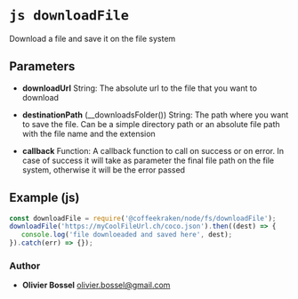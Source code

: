 


<!-- @namespace    sugar.node.fs -->

# ```js downloadFile ```


Download a file and save it on the file system

## Parameters

- **downloadUrl**  String: The absolute url to the file that you want to download

- **destinationPath** (__downloadsFolder()) String: The path where you want to save the file. Can be a simple directory path or an absolute file path with the file name and the extension

- **callback**  Function: A callback function to call on success or on error. In case of success it will take as parameter the final file path on the file system, otherwise it will be the error passed



## Example (js)

```js
const downloadFile = require('@coffeekraken/node/fs/downloadFile');
downloadFile('https://myCoolFileUrl.ch/coco.json').then((dest) => {
   console.log('file downloeaded and saved here', dest);
}).catch(err) => {});
```


### Author
- **Olivier Bossel** <a href="mailto:olivier.bossel@gmail.com">olivier.bossel@gmail.com</a> 



